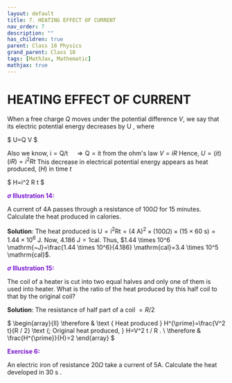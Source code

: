 ```yaml
---
layout: default
title: 7. HEATING EFFECT OF CURRENT
nav_order: 7
description: ""
has_children: true
parent: Class 10 Physics
grand_parent: Class 10
tags: [MathJax, Mathematic]
mathjax: true
---
```

# HEATING EFFECT OF CURRENT
When a free charge $Q$ moves under the potential difference $V$, we say that its electric potential energy decreases by U , where

$
U=Q V
$


Also we know, $\mathrm{i}=\mathrm{Q} / \mathrm{t} \quad \Rightarrow \mathrm{Q}=\mathrm{it}$
from the ohm's law $V=i R$
Hence, $U=(i t)(i R)=i^2 R t$
This decrease in electrical potential energy appears as heat produced, $(H)$ in time $t$

$
H=i^2 R t
$

<font color="#7612ce"><b>$\sigma$ Illustration 14:</b></font>


A current of 4A passes through a resistance of $100 \Omega$ for 15 minutes. Calculate the heat produced in calories.

**Solution**: The heat produced is $\mathrm{U}=\mathrm{i}^2 \mathrm{Rt}=(4 \mathrm{~A})^2 \times(100 \Omega) \times(15 \times 60 \mathrm{~s})=1.44 \times 10^6 \mathrm{~J}$.
Now, $4.186 \mathrm{~J}=1 \mathrm{cal}$.
Thus, $1.44 \times 10^6 \mathrm{~J}=\frac{1.44 \times 10^6}{4.186} \mathrm{cal}=3.4 \times 10^5 \mathrm{cal}$.

<font color="#7612ce"><b>$\sigma$ Illustration 15:</b></font>


The coil of a heater is cut into two equal halves and only one of them is used into heater. What is the ratio of the heat produced by this half coil to that by the original coil?

**Solution**: The resistance of half part of a coil $=R / 2$

$
\begin{array}{ll}
\therefore & \text { Heat produced } H^{\prime}=\frac{V^2 t}{R / 2} \text {; Original heat produced, } H=V^2 t / R . \\
\therefore & \frac{H^{\prime}}{H}=2
\end{array}
$

<font color="#7612ce"><b>Exercise 6:</b></font>

An electric iron of resistance $20 \Omega$ take a current of 5A. Calculate the heat developed in 30 s .